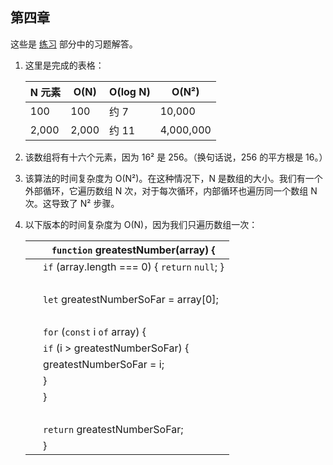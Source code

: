 ## 第四章

这些是 [练习](f_0047.xhtml#speeding.up.your.code.with.big.o.exercises) 部分中的习题解答。

1.  这里是完成的表格：

    | N 元素 | O(N) | O(log N) | O(N²) |
    | --- | --- | --- | --- |
    | 100 | 100 | 约 7 | 10,000 |
    | 2,000 | 2,000 | 约 11 | 4,000,000 |

1.  该数组将有十六个元素，因为 16² 是 256。（换句话说，256 的平方根是 16。）

1.  该算法的时间复杂度为 O(N²)。在这种情况下，N 是数组的大小。我们有一个外部循环，它遍历数组 N 次，对于每次循环，内部循环也遍历同一个数组 N 次。这导致了 N² 步骤。

1.  以下版本的时间复杂度为 O(N)，因为我们只遍历数组一次：

    | ​  | `function` greatestNumber(array) { |
    | --- | --- |
    | ​  | `if` (array.length === 0) { `return` `null`; } |
    | ​  |  |
    | ​  | `let` greatestNumberSoFar = array[0]; |
    | ​  |  |
    | ​  | `for` (`const` i `of` array) { |
    | ​  | `if` (i > greatestNumberSoFar) { |
    | ​  | greatestNumberSoFar = i; |
    | ​  | } |
    | ​  | } |
    | ​  |  |
    | ​  | `return` greatestNumberSoFar; |
    | ​  | } |
